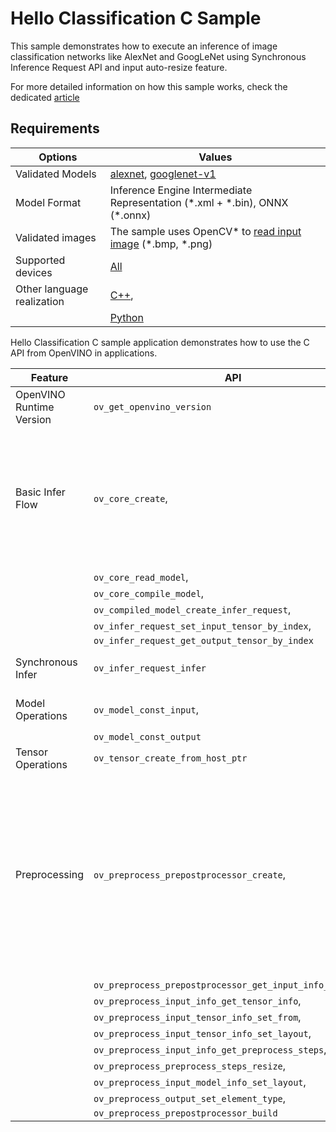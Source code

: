# Hello Classification C Sample

This sample demonstrates how to execute an inference of image classification networks like AlexNet and GoogLeNet using Synchronous Inference Request API and input auto-resize feature.

For more detailed information on how this sample works, check the dedicated [article](https://docs.openvino.ai/2023.2/openvino_inference_engine_ie_bridges_c_samples_hello_classification_README.html)

## Requirements

| Options                    | Values                                                                                                                                                                      |
| ---------------------------| ----------------------------------------------------------------------------------------------------------------------------------------------------------------------------|
| Validated Models           | [alexnet](https://docs.openvino.ai/2023.2/omz_models_model_alexnet.html), [googlenet-v1](https://docs.openvino.ai/2023.2/omz_models_model_googlenet_v1.html)                |
| Model Format               | Inference Engine Intermediate Representation (\*.xml + \*.bin), ONNX (\*.onnx)                                                                                              |
| Validated images           | The sample uses OpenCV\* to [read input image](https://docs.opencv.org/master/d4/da8/group__imgcodecs.html#ga288b8b3da0892bd651fce07b3bbd3a56) (\*.bmp, \*.png)             |
| Supported devices          | [All](https://docs.openvino.ai/2023.2/openvino_docs_OV_UG_supported_plugins_Supported_Devices.html)                                                                         |
| Other language realization | [C++](https://docs.openvino.ai/2023.2/openvino_inference_engine_samples_hello_classification_README.html),                                                                  |
|                            | [Python](https://docs.openvino.ai/2023.2/openvino_inference_engine_ie_bridges_python_sample_hello_classification_README.html)                                               |

Hello Classification C sample application demonstrates how to use the C API from OpenVINO in applications.

| Feature                  | API                                                         | Description                                                                                                                                                                             |
| -------------------------| ------------------------------------------------------------|-----------------------------------------------------------------------------------------------------------------------------------------------------------------------------------------|
| OpenVINO Runtime Version | ``ov_get_openvino_version``                                 | Get Openvino API version.                                                                                                                                                               |
| Basic Infer Flow         | ``ov_core_create``,                                         | Common API to do inference: read and compile a model, create an infer request, configure input and output tensors                                                                       |
|                          | ``ov_core_read_model``,                                     |                                                                                                                                                                                         |
|                          | ``ov_core_compile_model``,                                  |                                                                                                                                                                                         |
|                          | ``ov_compiled_model_create_infer_request``,                 |                                                                                                                                                                                         |
|                          | ``ov_infer_request_set_input_tensor_by_index``,             |                                                                                                                                                                                         |
|                          | ``ov_infer_request_get_output_tensor_by_index``             |                                                                                                                                                                                         |
| Synchronous Infer        | ``ov_infer_request_infer``                                  | Do synchronous inference                                                                                                                                                                |
| Model Operations         | ``ov_model_const_input``,                                   | Get inputs and outputs of a model                                                                                                                                                       |
|                          | ``ov_model_const_output``                                   |                                                                                                                                                                                         |
| Tensor Operations        | ``ov_tensor_create_from_host_ptr``                          | Create a tensor shape                                                                                                                                                                   |
| Preprocessing            | ``ov_preprocess_prepostprocessor_create``,                  | Set image of the original size as input for a model with other input size. Resize and layout conversions are performed automatically by the corresponding plugin just before inference. |
|                          | ``ov_preprocess_prepostprocessor_get_input_info_by_index``, |                                                                                                                                                                                         |
|                          | ``ov_preprocess_input_info_get_tensor_info``,               |                                                                                                                                                                                         |
|                          | ``ov_preprocess_input_tensor_info_set_from``,               |                                                                                                                                                                                         |
|                          | ``ov_preprocess_input_tensor_info_set_layout``,             |                                                                                                                                                                                         |
|                          | ``ov_preprocess_input_info_get_preprocess_steps``,          |                                                                                                                                                                                         |
|                          | ``ov_preprocess_preprocess_steps_resize``,                  |                                                                                                                                                                                         |
|                          | ``ov_preprocess_input_model_info_set_layout``,              |                                                                                                                                                                                         |
|                          | ``ov_preprocess_output_set_element_type``,                  |                                                                                                                                                                                         | 
|                          | ``ov_preprocess_prepostprocessor_build``                    |                                                                                                                                                                                         |

